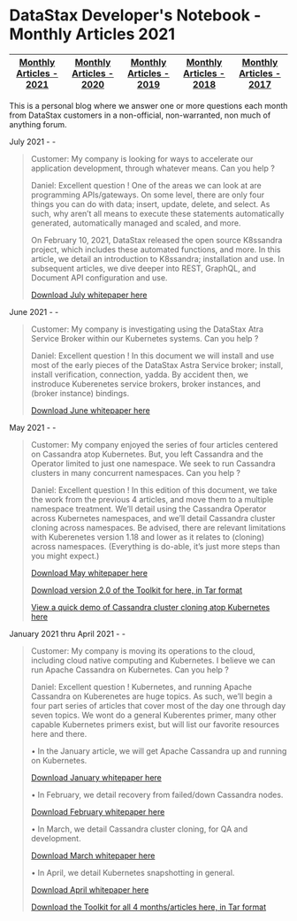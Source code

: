 DataStax Developer's Notebook - Monthly Articles 2021
===================

| **[Monthly Articles - 2021](https://github.com/farrell0/DataStax-Developers-Notebook/blob/master/README.md)** | **[Monthly Articles - 2020](https://github.com/farrell0/DataStax-Developers-Notebook/blob/master/2020/README.md)** | **[Monthly Articles - 2019](https://github.com/farrell0/DataStax-Developers-Notebook/blob/master/2019/README.md)** | **[Monthly Articles - 2018](https://github.com/farrell0/DataStax-Developers-Notebook/blob/master/2018/README.md)** | **[Monthly Articles - 2017](https://github.com/farrell0/DataStax-Developers-Notebook/blob/master/2017/README.md)** |
|-------------------------|--------------------------|--------------------------|--------------------------|--------------------------|

This is a personal blog where we answer one or more questions each month from DataStax customers in a non-official, non-warranted, non much of anything forum. 

July 2021 - -
>Customer: My company is looking for ways to accelerate our application development, through whatever means. Can you help ?
>
>Daniel: Excellent question !  One of the areas we can look at are programming APIs/gateways. On some level, there are only 
>four things you can do with data; insert, update, delete, and select. As such, why aren’t all means to execute these statements 
>automatically generated, automatically managed and scaled, and more.
>
>On February 10, 2021, DataStax released the open source K8ssandra project, which includes these automated functions, and more. 
>In this article, we detail an introduction to K8ssandra; installation and use. In subsequent articles, we dive deeper into REST, 
>GraphQL, and Document API configuration and use.
>
>[Download July whitepaper here](https://github.com/farrell0/DataStax-Developers-Notebook/blob/master/2021/DDN_2021_55_K8ssandra.pdf)

June 2021 - -
>Customer: My company is investigating using the DataStax Atra Service Broker within our Kubernetes systems. Can you help ?
>
>Daniel: Excellent question ! In this document we will install and use most of the early pieces of the DataStax Astra Service broker; install, 
>install verification, connection, yadda. By accident then, we instroduce Kuberenetes service brokers, broker instances, and (broker instance)
>bindings.
>
>[Download June whitepaper here](https://github.com/farrell0/DataStax-Developers-Notebook/blob/master/2021/DDN_2021_54_AstraSvcBroker.pdf)

May 2021 - -
>Customer: My company enjoyed the series of four articles centered on Cassandra atop Kubernetes. But, you left Cassandra and the Operator limited to 
>just one namespace. We seek to run Cassandra clusters in many concurrent namespaces. Can you help ?
>
>Daniel: Excellent question ! In this edition of this document, we take the work from the previous 4 articles, and move them to a multiple namespace 
>treatment. We’ll detail using the Cassandra Operator across Kubernetes namespaces, and we’ll detail Cassandra cluster cloning across namespaces. Be 
>advised, there are relevant limitations with Kuberenetes version 1.18 and lower as it relates to (cloning) across namespaces. (Everything is do-able, 
>it’s just more steps than you might expect.)
>
>[Download May whitepaper here](https://github.com/farrell0/DataStax-Developers-Notebook/blob/master/2021/DDN_2021_53_MoreContainersHelm.pdf)
>
>[Download version 2.0 of the Toolkit for here, in Tar format](https://github.com/farrell0/DataStax-Developers-Notebook/blob/master/2021/DDN_2021_53_ToolkitVersion2.tar)
>
>[View a quick demo of Cassandra cluster cloning atop Kubernetes here](https://www.youtube.com/watch?v=paly5VVuAYM)

January 2021 thru April 2021 - -
>Customer: My company is moving its operations to the cloud, including cloud native computing and Kubernetes. I believe we can run Apache Cassandra 
>on Kubernetes. Can you help ?
>
>Daniel: Excellent question ! Kubernetes, and running Apache Cassandra on Kuberenetes are huge topics. As such, we’ll begin a four part series of articles that 
>cover most of the day one through day seven topics. We wont do a general Kuberentes primer, many other capable Kubernetes primers exist, but will list our 
>favorite resources here and there. 
>
>  • In the January article, we will get Apache Cassandra up and running on Kubernetes. 
>
>[Download January whitepaper here](https://github.com/farrell0/DataStax-Developers-Notebook/blob/master/2021/DDN_2021_49_KubernetesPrimer.pdf)
>
>  • In February, we detail recovery from failed/down Cassandra nodes.
>
>[Download February whitepaper here](https://github.com/farrell0/DataStax-Developers-Notebook/blob/master/2021/DDN_2021_50_KubernetesNodeRecovery.pdf)
>
>  • In March, we detail Cassandra cluster cloning, for QA and development. 
>
>[Download March whitepaper here](https://github.com/farrell0/DataStax-Developers-Notebook/blob/master/2021/DDN_2021_51_KubernetesClusterCloning.pdf)
>
>  • In April, we detail Kubernetes snapshotting in general.
>
>[Download April whitepaper here](https://github.com/farrell0/DataStax-Developers-Notebook/blob/master/2021/DDN_2021_52_KubernetesSnapshots.pdf)
>
>[Download the Toolkit for all 4 months/articles here, in Tar format](https://github.com/farrell0/DataStax-Developers-Notebook/blob/master/2021/DDN_2021_KubernetesPrimer_Toolkit.tar)



